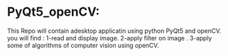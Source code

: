# PyQt5_openCV:
This Repo will contain adesktop applicatin using python PyQt5 and openCV.
you will find :
1-read and display image.
2-apply filter on image .
3-apply some of algorithms of computer vision using openCV.
